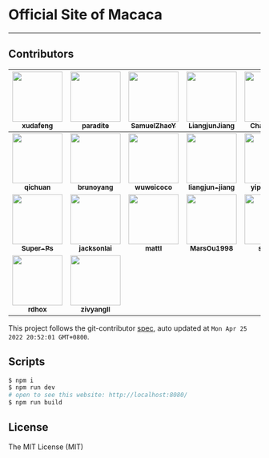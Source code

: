 # Official Site of Macaca

---

<!-- GITCONTRIBUTOR_START -->

## Contributors

|[<img src="https://avatars.githubusercontent.com/u/1011681?v=4" width="100px;"/><br/><sub><b>xudafeng</b></sub>](https://github.com/xudafeng)<br/>|[<img src="https://avatars.githubusercontent.com/u/1209810?v=4" width="100px;"/><br/><sub><b>paradite</b></sub>](https://github.com/paradite)<br/>|[<img src="https://avatars.githubusercontent.com/u/8198256?v=4" width="100px;"/><br/><sub><b>SamuelZhaoY</b></sub>](https://github.com/SamuelZhaoY)<br/>|[<img src="https://avatars.githubusercontent.com/u/3709431?v=4" width="100px;"/><br/><sub><b>LiangjunJiang</b></sub>](https://github.com/LiangjunJiang)<br/>|[<img src="https://avatars.githubusercontent.com/u/17233599?v=4" width="100px;"/><br/><sub><b>Chan-Chun</b></sub>](https://github.com/Chan-Chun)<br/>|[<img src="https://avatars.githubusercontent.com/u/5734727?v=4" width="100px;"/><br/><sub><b>Yinxl</b></sub>](https://github.com/Yinxl)<br/>|
| :---: | :---: | :---: | :---: | :---: | :---: |
|[<img src="https://avatars.githubusercontent.com/u/410850?v=4" width="100px;"/><br/><sub><b>qichuan</b></sub>](https://github.com/qichuan)<br/>|[<img src="https://avatars.githubusercontent.com/u/5086369?v=4" width="100px;"/><br/><sub><b>brunoyang</b></sub>](https://github.com/brunoyang)<br/>|[<img src="https://avatars.githubusercontent.com/u/7089720?v=4" width="100px;"/><br/><sub><b>wuweicoco</b></sub>](https://github.com/wuweicoco)<br/>|[<img src="https://avatars.githubusercontent.com/u/356347?v=4" width="100px;"/><br/><sub><b>liangjun-jiang</b></sub>](https://github.com/liangjun-jiang)<br/>|[<img src="https://avatars.githubusercontent.com/u/38494914?v=4" width="100px;"/><br/><sub><b>yipngaikain</b></sub>](https://github.com/yipngaikain)<br/>|[<img src="https://avatars.githubusercontent.com/u/4576123?v=4" width="100px;"/><br/><sub><b>CodeToSurvive1</b></sub>](https://github.com/CodeToSurvive1)<br/>|
|[<img src="https://avatars.githubusercontent.com/u/29550321?v=4" width="100px;"/><br/><sub><b>Super-Ps</b></sub>](https://github.com/Super-Ps)<br/>|[<img src="https://avatars.githubusercontent.com/u/4575751?v=4" width="100px;"/><br/><sub><b>jacksonlai</b></sub>](https://github.com/jacksonlai)<br/>|[<img src="https://avatars.githubusercontent.com/u/33296?v=4" width="100px;"/><br/><sub><b>mattl</b></sub>](https://github.com/mattl)<br/>|[<img src="https://avatars.githubusercontent.com/u/46570613?v=4" width="100px;"/><br/><sub><b>MarsOu1998</b></sub>](https://github.com/MarsOu1998)<br/>|[<img src="https://avatars.githubusercontent.com/u/52845048?v=4" width="100px;"/><br/><sub><b>snapre</b></sub>](https://github.com/snapre)<br/>|[<img src="https://avatars.githubusercontent.com/u/872749?v=4" width="100px;"/><br/><sub><b>lihuazhang</b></sub>](https://github.com/lihuazhang)<br/>|
[<img src="https://avatars.githubusercontent.com/u/36813150?v=4" width="100px;"/><br/><sub><b>rdhox</b></sub>](https://github.com/rdhox)<br/>|[<img src="https://avatars.githubusercontent.com/u/11460601?v=4" width="100px;"/><br/><sub><b>zivyangll</b></sub>](https://github.com/zivyangll)<br/>

This project follows the git-contributor [spec](https://github.com/xudafeng/git-contributor), auto updated at `Mon Apr 25 2022 20:52:01 GMT+0800`.

<!-- GITCONTRIBUTOR_END -->

## Scripts

```bash
$ npm i
$ npm run dev
# open to see this website: http://localhost:8080/
$ npm run build
```

## License

The MIT License (MIT)
